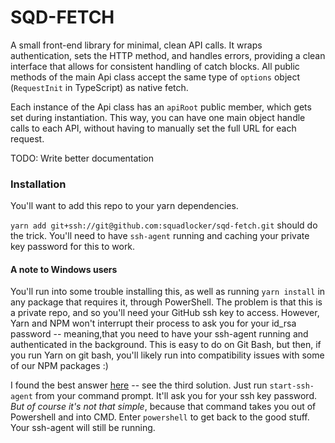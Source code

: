 # SQD-FETCH

A small front-end library for minimal, clean API calls. It wraps authentication, 
sets the HTTP method, and handles errors, providing a clean interface that allows
for consistent handling of catch blocks. All public methods of the main Api class 
accept the same type of `options` object (`RequestInit` in TypeScript) as native fetch.

Each instance of the Api class has an `apiRoot` public member, which gets set during
instantiation. This way, you can have one main object handle calls to each API,
without having to manually set the full URL for each request.

TODO: Write better documentation

### Installation

You'll want to add this repo to your yarn dependencies. 

`yarn add git+ssh://git@github.com:squadlocker/sqd-fetch.git` should do the trick. You'll need
to have `ssh-agent` running and caching your private key password for this to work.

#### A note to Windows users

You'll run into some trouble installing this, as well as running `yarn install` in
any package that requires it, through PowerShell. The problem is 
that this is a private repo, and so you'll need your GitHub ssh key to access.
However, Yarn and NPM won't interrupt their process to ask you for your id_rsa password 
-- meaning,that you need to have your ssh-agent running and authenticated in the background. 
This is easy to do on Git Bash, but then, if you run Yarn on git bash, you'll likely run into 
compatibility issues with some of our NPM packages :)

I found the best answer 
[here](https://stackoverflow.com/a/4356869/2898801) -- see the third solution. 
Just run `start-ssh-agent` from your command prompt. It'll ask you for your ssh key password. 
*But of course it's not that simple*, because that command takes you out of Powershell and into
CMD. Enter `powershell` to get back to the good stuff. Your ssh-agent will still be running.